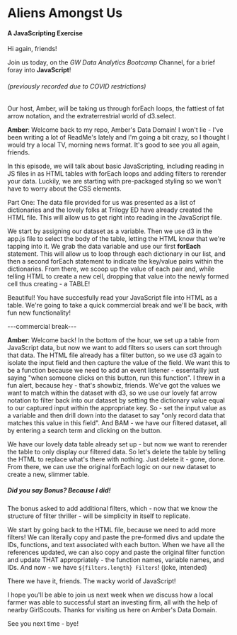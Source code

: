 <h1>Aliens Amongst Us</h1>
<h4>A JavaScripting Exercise</h4>

Hi again, friends! 

Join us today, on the <i>GW Data Analytics Bootcamp</i> Channel, for a brief foray into <strong>JavaScript</strong>! 
<h6>(previously recorded due to COVID restrictions)</h6>

Our host, Amber, will be taking us through forEach loops, the fattiest of fat arrow notation, and the extraterrestrial world of d3.select. 

<strong>Amber</strong>: Welcome back to my repo, Amber's Data Domain! I won't lie - I've been writing a lot of ReadMe's lately and I'm going a bit crazy, so I thought I would try a local TV, morning news format. It's good to see you all again, friends. 

In this episode, we will talk about basic JavaScripting, including reading in JS files in as HTML tables with forEach loops and adding filters to rerender your data. Luckily, we are starting with pre-packaged styling so we won't have to worry about the CSS elements. 

Part One: The data file provided for us was presented as a list of dictionaries and the lovely folks at Trilogy ED have already created the HTML file. This will allow us to get right into reading in the JavaScript file. 

We start by assigning our dataset as a variable. Then we use d3 in the app.js file to select the body of the table, letting the HTML know that we're tapping into it. We grab the data variable and use our first <strong>forEach</strong> statement. This will allow us to loop through each dictionary in our list, and then a second forEach statement to indicate the key/value pairs within the dictionaries. From there, we scoop up the value of each pair and, while telling HTML to create a new cell, dropping that value into the newly formed cell thus creating - a TABLE!

Beautiful! You have succesfully read your JavaScript file into HTML as a table. We're going to take a quick commercial break and we'll be back, with fun new functionality! 

---commercial break---

<strong>Amber</strong>: Welcome back! In the bottom of the hour, we set up a table from JavaScript data, but now we want to add filters so users can sort through that data. The HTML file already has a filter button, so we use d3 again to isolate the input field and then capture the value of the field. We want this to be a function because we need to add an event listener - essentailly just saying "when someone clicks on this button, run this function". I threw in a fun alert, because hey - that's showbiz, friends. We've got the values we want to match within the dataset with d3, so we use our lovely fat arrow notation to filter back into our dataset by setting the dictionary value equal to our captured input within the appropriate key. So - set the input value as a variable and then drill down into the dataset to say "only record data that matches this value in this field". And BAM - we have our filtered dataset, all by entering a search term and clicking on the button.

We have our lovely data table already set up - but now we want to rerender the table to only display our filtered data. So let's delete the table by telling the HTML to replace what's there with nothing. Just delete it - gone, done. From there, we can use the original forEach logic on our new dataset to create a new, slimmer table.

<h5>Did you say Bonus? Because I did! </h5>

The bonus asked to add additional filters, which - now that we know the structure of filter thriller - will be simplicity in itself to replicate. 

We start by going back to the HTML file, because we need to add more filters! We can literally copy and paste the pre-formed divs and update the IDs, functions, and text associated with each button. When we have all the references updated, we can also copy and paste the original filter function and update THAT appropriately - the function names, variable names, and IDs. And now - we have `${filters.length} Filters`! (joke, intended)

There we have it, friends. The wacky world of JavaScript! 

I hope you'll be able to join us next week when we discuss how a local farmer was able to successful start an investing firm, all with the help of nearby GirlScouts. Thanks for visiting us here on Amber's Data Domain. 

See you next time - bye! 

